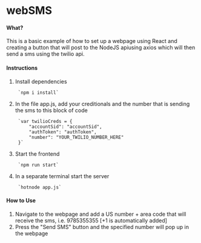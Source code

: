 # webSMS
#### What? 
This is a basic example of how to set up a webpage using React and creating a button that will post to the NodeJS apiusing axios which will then send a sms using the twilio api. 

#### Instructions
1) Install dependencies 
	
		`npm i install`

2) In the file app.js, add your creditionals and the number that is sending the sms to this block of code

		`var twilioCreds = { 
			"accountSid": "accountSid", 
			"authToken": "authToken", 
			"number": "YOUR_TWILIO_NUMBER_HERE" 
		}`

2) Start the frontend 

		`npm run start`

3) In a separate terminal start the server 

		`hotnode app.js`

#### How to Use
1) Navigate to the webpage and add a US number + area code that will receive the sms, i.e. 9785355355 [+1 is automatically added]
2) Press the "Send SMS" button and the specified number will pop up in the webpage
